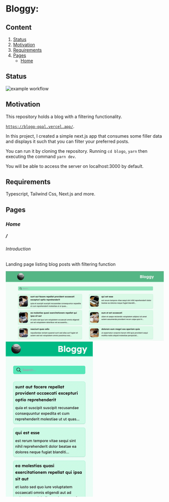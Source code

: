# Bloggy:

## Content

1. [Status](#Status)
2. [Motivation](#Motivation) 
3. [Requirements](#Requirements)
4. [Pages](#Pages)
    - [Home](#Home)

## Status

![example workflow](https://github.com/vix993/blogo/actions/workflows/node.js.yml/badge.svg)

## Motivation

This repository holds a blog with a filtering functionality.

[`https://blogo-opal.vercel.app/`](https://blogo-opal.vercel.app/).

In this project, I created a simple next.js app that consumes some filler data and displays it such that you can filter your preferred posts.

You can run it by cloning the repository. Running `cd blogo`, `yarn` then executing the command `yarn dev`.

You will be able to access the server on localhost:3000 by default.

## Requirements

Typescript, Tailwind Css, Next.js and more.

## Pages
### *Home*

##### /

###### Introduction

Landing page listing blog posts with filtering function

<img style="object-fit: contain;" src="./presentation/screenshotLanding.png" alt="screenshot of landing page UI"/>
<img style="object-fit: contain;" src="./presentation/screenshotLandingMb.png" alt="screenshot of landing page UI mobile"/>
